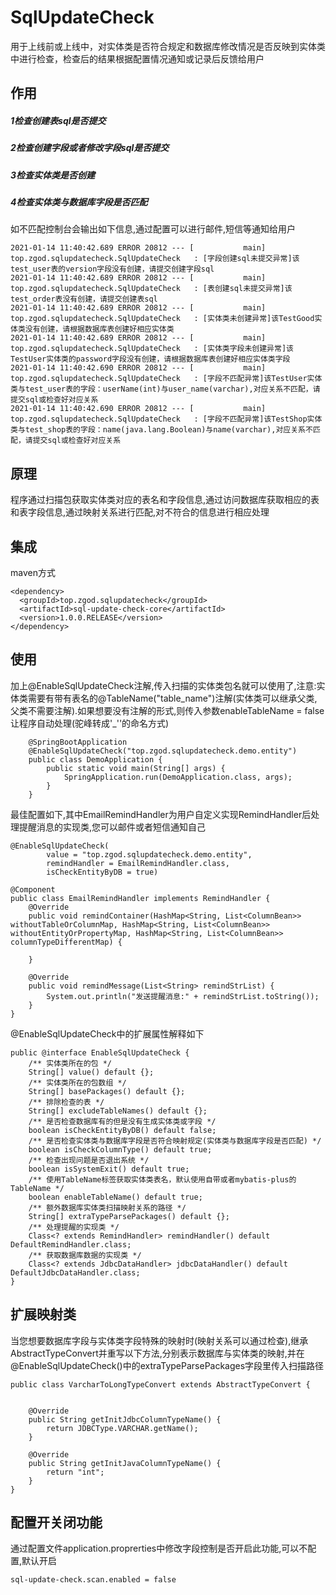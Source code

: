 # SqlUpdateCheck
用于上线前或上线中，对实体类是否符合规定和数据库修改情况是否反映到实体类中进行检查，检查后的结果根据配置情况通知或记录后反馈给用户
## 作用
##### 1检查创建表sql是否提交
##### 2检查创建字段或者修改字段sql是否提交
##### 3检查实体类是否创建
##### 4检查实体类与数据库字段是否匹配

如不匹配控制台会输出如下信息,通过配置可以进行邮件,短信等通知给用户
```
2021-01-14 11:40:42.689 ERROR 20812 --- [           main] top.zgod.sqlupdatecheck.SqlUpdateCheck   : [字段创建sql未提交异常]该test_user表的version字段没有创建，请提交创建字段sql
2021-01-14 11:40:42.689 ERROR 20812 --- [           main] top.zgod.sqlupdatecheck.SqlUpdateCheck   : [表创建sql未提交异常]该test_order表没有创建，请提交创建表sql
2021-01-14 11:40:42.689 ERROR 20812 --- [           main] top.zgod.sqlupdatecheck.SqlUpdateCheck   : [实体类未创建异常]该TestGood实体类没有创建，请根据数据库表创建好相应实体类
2021-01-14 11:40:42.689 ERROR 20812 --- [           main] top.zgod.sqlupdatecheck.SqlUpdateCheck   : [实体类字段未创建异常]该TestUser实体类的password字段没有创建，请根据数据库表创建好相应实体类字段
2021-01-14 11:40:42.690 ERROR 20812 --- [           main] top.zgod.sqlupdatecheck.SqlUpdateCheck   : [字段不匹配异常]该TestUser实体类与test_user表的字段：userName(int)与user_name(varchar),对应关系不匹配，请提交sql或检查好对应关系
2021-01-14 11:40:42.690 ERROR 20812 --- [           main] top.zgod.sqlupdatecheck.SqlUpdateCheck   : [字段不匹配异常]该TestShop实体类与test_shop表的字段：name(java.lang.Boolean)与name(varchar),对应关系不匹配，请提交sql或检查好对应关系

```
## 原理
程序通过扫描包获取实体类对应的表名和字段信息,通过访问数据库获取相应的表和表字段信息,通过映射关系进行匹配,对不符合的信息进行相应处理
## 集成
maven方式
```
<dependency>
  <groupId>top.zgod.sqlupdatecheck</groupId>
  <artifactId>sql-update-check-core</artifactId>
  <version>1.0.0.RELEASE</version>
</dependency>
```
## 使用
加上@EnableSqlUpdateCheck注解,传入扫描的实体类包名就可以使用了,注意:实体类需要有带有表名的@TableName("table_name")注解(实体类可以继承父类,父类不需要注解).如果想要没有注解的形式,则传入参数enableTableName = false让程序自动处理(驼峰转成'_''的命名方式)
```
    @SpringBootApplication
    @EnableSqlUpdateCheck("top.zgod.sqlupdatecheck.demo.entity")
    public class DemoApplication {
        public static void main(String[] args) {
            SpringApplication.run(DemoApplication.class, args);
        }
    }
```
最佳配置如下,其中EmailRemindHandler为用户自定义实现RemindHandler后处理提醒消息的实现类,您可以邮件或者短信通知自己
```
@EnableSqlUpdateCheck(
        value = "top.zgod.sqlupdatecheck.demo.entity",
        remindHandler = EmailRemindHandler.class,
        isCheckEntityByDB = true)

@Component
public class EmailRemindHandler implements RemindHandler {
    @Override
    public void remindContainer(HashMap<String, List<ColumnBean>> withoutTableOrColumnMap, HashMap<String, List<ColumnBean>> withoutEntityOrPropertyMap, HashMap<String, List<ColumnBean>> columnTypeDifferentMap) {

    }

    @Override
    public void remindMessage(List<String> remindStrList) {
        System.out.println("发送提醒消息:" + remindStrList.toString());
    }
}
```
@EnableSqlUpdateCheck中的扩展属性解释如下
```
public @interface EnableSqlUpdateCheck {
    /** 实体类所在的包 */
    String[] value() default {};
    /** 实体类所在的包数组 */
    String[] basePackages() default {};
    /** 排除检查的表 */
    String[] excludeTableNames() default {};
    /** 是否检查数据库有的但是没有生成实体类或字段 */
    boolean isCheckEntityByDB() default false;
    /** 是否检查实体类与数据库字段是否符合映射规定(实体类与数据库字段是否匹配) */
    boolean isCheckColumnType() default true;
    /** 检查出现问题是否退出系统 */
    boolean isSystemExit() default true;
    /** 使用TableName标签获取实体类表名，默认使用自带或者mybatis-plus的TableName */
    boolean enableTableName() default true;
    /** 额外数据库实体类扫描映射关系的路径 */
    String[] extraTypeParsePackages() default {};
    /** 处理提醒的实现类 */
    Class<? extends RemindHandler> remindHandler() default DefaultRemindHandler.class;
    /** 获取数据库数据的实现类 */
    Class<? extends JdbcDataHandler> jdbcDataHandler() default DefaultJdbcDataHandler.class;
}
```
## 扩展映射类
当您想要数据库字段与实体类字段特殊的映射时(映射关系可以通过检查),继承AbstractTypeConvert并重写以下方法,分别表示数据库与实体类的映射,并在@EnableSqlUpdateCheck()中的extraTypeParsePackages字段里传入扫描路径
```
public class VarcharToLongTypeConvert extends AbstractTypeConvert {


    @Override
    public String getInitJdbcColumnTypeName() {
        return JDBCType.VARCHAR.getName();
    }

    @Override
    public String getInitJavaColumnTypeName() {
        return "int";
    }
}

```
## 配置开关闭功能
通过配置文件application.proprerties中修改字段控制是否开启此功能,可以不配置,默认开启
```
sql-update-check.scan.enabled = false
```